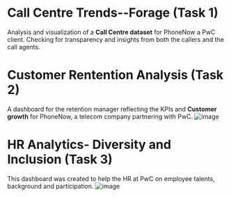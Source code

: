 # Call Centre Trends--Forage (Task 1)
Analysis and visualization of a **Call Centre dataset** for PhoneNow a PwC client. Checking for transparency and insights from both the callers and the call agents.
# Customer Rentention Analysis (Task 2)
A dashboard for the retention manager reflecting the KPIs and **Customer growth** for PhoneNow, a telecom company partnering with PwC.
![image](https://github.com/Temitope-odeyemi/PwC-PowerBI-Virtual-Case-Experience--Forage/assets/113670117/e7d38e92-10e9-446e-bff3-9d62b94870c1)
# HR Analytics- Diversity and Inclusion (Task 3)
This dashboard was created to help the HR at PwC on employee talents, background and participation. 
![image](https://github.com/Temitope-odeyemi/PwC-PowerBI-Virtual-Case-Experience--Forage/assets/113670117/903533d3-a073-45e8-a08f-1ab8cdad520a)



